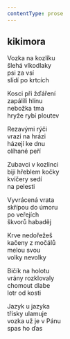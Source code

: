 ```yaml
---
contentType: prose
---
```


## kikimora

Vozka na kozlíku  
šlehá vlkodlaky  
psi za vsí  
slídí po krtcích

Kosci při žďáření  
zapálili hlínu  
nebožka tma  
hryže rybí ploutev

Rezavými rýči  
vrazi na hrázi  
házejí ke dnu  
olíhané peří

Zubavci v kozlinci  
bijí hřeblem kočky  
kvíčery sedí  
na pelesti

Vyvrácená vrata  
skřípou do úmoru  
po veřejích  
škvorů habaděj

Krve nedořežeš  
kačeny z močálů  
melou svou  
volky nevolky

Bičík na holotu  
vrány rozklovaly  
chomout dlabe  
lotr od kosti

Jazyk u jazyka  
třísky ulamuje  
vozka už je v Pánu  
spas ho ďas
